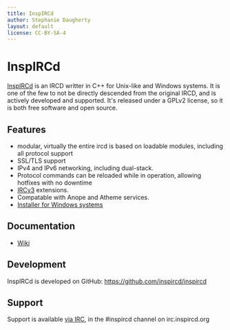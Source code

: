 ```yaml
---
title: InspIRCd
author: Stephanie Daugherty
layout: default
license: CC-BY-SA-4
---
```


# InspIRCd
[InspIRCd](http://www.inspircd.org/) is an IRCD writter in C++ for Unix-like and
Windows systems. It is one of the few to not be directly descended from the
original IRCD, and is actively developed and supported. It's released under a GPLv2
license, so it is both free software and open source.

## Features
* modular, virtually the entire ircd is based on loadable modules, including all protocol support
* SSL/TLS support
* IPv4 and IPv6 networking, including dual-stack.
* Protocol commands can be reloaded while in operation, allowing hotfixes with no downtime
* [IRCv3](http://ircv3.net/) extensions.
* Compatable with Anope and Atheme services.
* [Installer for Windows systems](https://wiki.inspircd.org/Windows_Installation)

## Documentation
* [Wiki](https://wiki.inspircd.org/)

## Development
InspIRCd is developed on GitHub: <https://github.com/inspircd/inspircd>

## Support
Support is available [via IRC](irc://irc.inspircd.org/inspircd), in the #inspircd channel
on irc.inspircd.org
